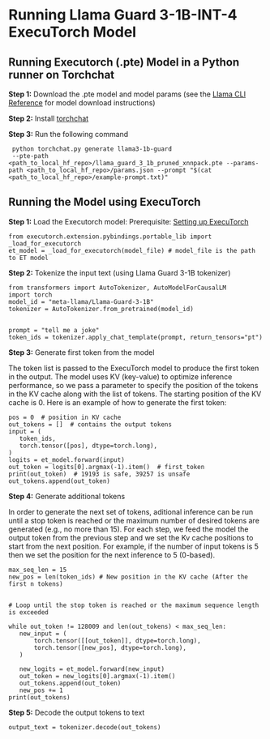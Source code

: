# Running Llama Guard 3-1B-INT-4 ExecuTorch Model


## Running Executorch (.pte) Model in a Python runner on Torchchat

**Step 1:** Download the .pte model and model params (see the [Llama CLI Reference](https://github.com/meta-llama/llama-stack/blob/main/docs/cli_reference.md#step-1-get-the-models) for model download instructions)

**Step 2:** Install [torchchat](https://github.com/pytorch/torchchat)

**Step 3:** Run the following command

```
 python torchchat.py generate llama3-1b-guard
 --pte-path <path_to_local_hf_repo>/llama_guard_3_1b_pruned_xnnpack.pte --params-path <path_to_local_hf_repo>/params.json --prompt "$(cat <path_to_local_hf_repo>/example-prompt.txt)"

```


## Running the Model using ExecuTorch

**Step 1:** Load the Executorch model:
Prerequisite: [Setting up ExecuTorch](https://pytorch.org/executorch/stable/getting-started-setup.html#quick-setup-colab-jupyter-notebook-prototype)

```
from executorch.extension.pybindings.portable_lib import _load_for_executorch
et_model = _load_for_executorch(model_file) # model_file is the path to ET model
```

**Step 2:** Tokenize the input text (using Llama Guard 3-1B tokenizer)

```
from transformers import AutoTokenizer, AutoModelForCausalLM
import torch
model_id = "meta-llama/Llama-Guard-3-1B"
tokenizer = AutoTokenizer.from_pretrained(model_id)


prompt = "tell me a joke"
token_ids = tokenizer.apply_chat_template(prompt, return_tensors="pt")
```

**Step 3:** Generate first token from the model

The token list is passed to the ExecuTorch model to produce the first token in the output. The model uses KV (key-value) to optimize inference performance, so we pass a parameter to specify the position of the tokens in the KV cache along with the list of tokens. The starting position of the KV cache is 0. Here is an example of how to generate the first token:

```
pos = 0  # position in KV cache
out_tokens = []  # contains the output tokens
input = (
   token_ids,
   torch.tensor([pos], dtype=torch.long),
)
logits = et_model.forward(input)
out_token = logits[0].argmax(-1).item()  # first_token
print(out_token)  # 19193 is safe, 39257 is unsafe
out_tokens.append(out_token)
```

**Step 4:** Generate additional tokens

In order to generate the next set of tokens, aditional inference can be run until a stop token is reached or the maximum number of desired tokens are generated (e.g., no more than 15). For each step, we feed the model the output token from the previous step and we set the Kv cache positions to start from the next position. For example, if the number of input tokens is 5 then we set the position for the next inference to 5 (0-based).

```
max_seq_len = 15
new_pos = len(token_ids) # New position in the KV cache (After the first n tokens)


# Loop until the stop token is reached or the maximum sequence length is exceeded

while out_token != 128009 and len(out_tokens) < max_seq_len:
   new_input = (
       torch.tensor([[out_token]], dtype=torch.long),
       torch.tensor([new_pos], dtype=torch.long),
   )

   new_logits = et_model.forward(new_input)
   out_token = new_logits[0].argmax(-1).item()
   out_tokens.append(out_token)
   new_pos += 1
print(out_tokens)
```

**Step 5:** Decode the output tokens to text

```
output_text = tokenizer.decode(out_tokens)
```
